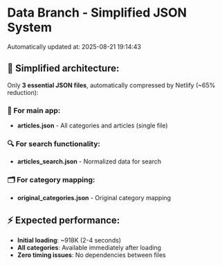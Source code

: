 # Data Branch - Simplified JSON System
Automatically updated at: 2025-08-21 19:14:43

## 🎯 Simplified architecture:
Only **3 essential JSON files**, automatically compressed by Netlify (~65% reduction):

### 📱 For main app:
- **articles.json** - All categories and articles (single file)

### 🔍 For search functionality:
- **articles_search.json** - Normalized data for search

### 🗂️ For category mapping:
- **original_categories.json** - Original category mapping

## ⚡ Expected performance:
- **Initial loading**: ~918K (2-4 seconds)
- **All categories**: Available immediately after loading
- **Zero timing issues**: No dependencies between files
